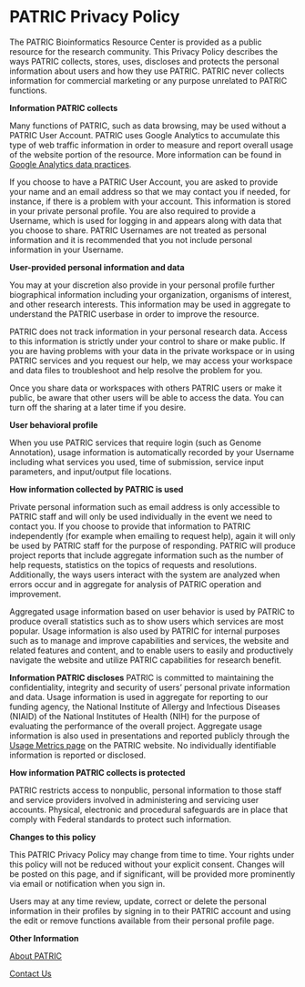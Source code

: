 # PATRIC Privacy Policy

The PATRIC Bioinformatics Resource Center is provided as a public resource for the research community. This Privacy Policy describes the ways PATRIC collects, stores, uses, discloses and protects the personal information about users and how they use PATRIC. PATRIC never collects information for commercial marketing or any purpose unrelated to PATRIC functions.

**Information PATRIC collects**

Many functions of PATRIC, such as data browsing, may be used without a PATRIC User Account. PATRIC uses Google Analytics to accumulate this type of web traffic information in order to measure and report overall usage of the website portion of the resource. More information can be found in [Google Analytics data practices](https://support.google.com/analytics/answer/6004245?hl=en). 

If you choose to have a PATRIC User Account, you are asked to provide your name and an email address so that we may contact you if needed, for instance, if there is a problem with your account. This information is stored in your private personal profile. You are also required to provide a Username, which is used for logging in and appears along with data that you choose to share. PATRIC Usernames are not treated as personal information and it is recommended that you not include personal information in your Username.

**User-provided personal information and data**

You may at your discretion also provide in your personal profile further biographical information including your organization, organisms of interest, and other research interests. This information may be used in aggregate to understand the PATRIC userbase in order to improve the resource.

PATRIC does not track information in your personal research data. Access to this information is strictly under your control to share or make public. If you are having problems with your data in the private workspace or in using PATRIC services and you request our help, we may access your workspace and data files to troubleshoot and help resolve the problem for you.

Once you share data or workspaces with others PATRIC users or make it public, be aware that other users will be able to access the data. You can turn off the sharing at a later time if you desire.

**User behavioral profile**

When you use PATRIC services that require login (such as Genome Annotation), usage information is automatically recorded by your Username including what services you used, time of submission, service input parameters, and input/output file locations.

**How information collected by PATRIC is used**

Private personal information such as email address is only accessible to PATRIC staff and will only be used individually in the event we need to contact you. If you choose to provide that information to PATRIC independently (for example when emailing to request help), again it will only be used by PATRIC staff for the purpose of responding. PATRIC will produce project reports that include aggregate information such as the number of help requests, statistics on the topics of requests and resolutions. Additionally, the ways users interact with the system are analyzed when errors occur and in aggregate for analysis of PATRIC operation and improvement.

Aggregated usage information based on user behavior is used by PATRIC to produce overall statistics such as to show users which services are most popular. Usage information is also used by PATRIC for internal purposes such as to manage and improve capabilities and services, the website and related features and content, and to enable users to easily and productively navigate the website and utilize PATRIC capabilities for research benefit.

**Information PATRIC discloses**
PATRIC is committed to maintaining the confidentiality, integrity and security of users’ personal private information and data. Usage information is used in aggregate for reporting to our funding agency, the National Institute of Allergy and Infectious Diseases (NIAID) of the National Institutes of Health (NIH) for the purpose of evaluating the performance of the overall project. Aggregate usage information is also used in presentations and reported publicly through the [Usage Metrics page](https://docs.patricbrc.org/website/usage_metrics.html) on the PATRIC website. No individually identifiable information is reported or disclosed.

**How information PATRIC collects is protected**

PATRIC restricts access to nonpublic, personal information to those staff and service providers involved in administering and servicing user accounts. Physical, electronic and procedural safeguards are in place that comply with Federal standards to protect such information.

**Changes to this policy**

This PATRIC Privacy Policy may change from time to time. Your rights under this policy will not be reduced without your explicit consent. Changes will be posted on this page, and if significant, will be provided more prominently via email or notification when you sign in.

Users may at any time review, update, correct or delete the personal information in their profiles by signing in to their PATRIC account and using the edit or remove functions available from their personal profile page.

**Other Information**

[About PATRIC](https://docs.patricbrc.org/website/about.html) 

[Contact Us](https://patricbrc.org/webpage/website/contact_us.html) 


